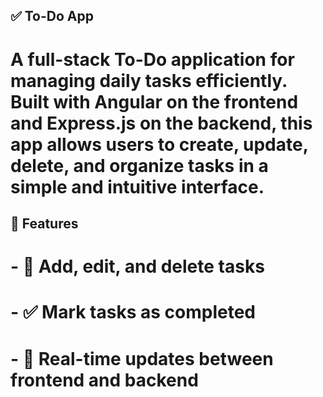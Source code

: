 ## ✅ To-Do App

# A full-stack **To-Do application** for managing daily tasks efficiently. Built with **Angular** on the frontend and **Express.js** on the backend, this app allows users to create, update, delete, and organize tasks in a simple and intuitive interface.


## 🚀 Features

# \- 📝 Add, edit, and delete tasks

# \- ✅ Mark tasks as completed

# \- 🔄 Real-time updates between frontend and backend

